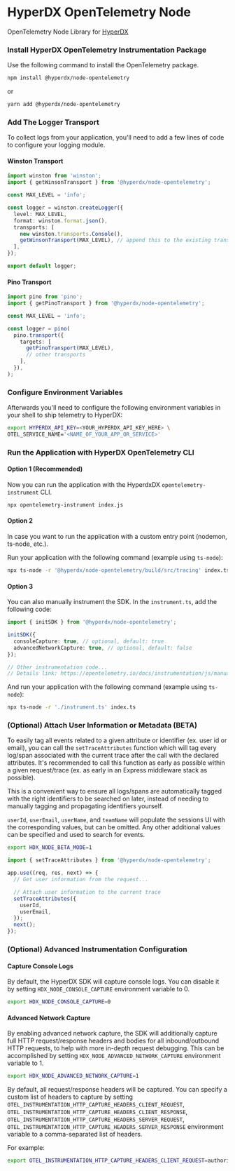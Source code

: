 # HyperDX OpenTelemetry Node

OpenTelemetry Node Library for [HyperDX](https://www.hyperdx.io/)

### Install HyperDX OpenTelemetry Instrumentation Package

Use the following command to install the OpenTelemetry package.

```sh
npm install @hyperdx/node-opentelemetry
```

or

```sh
yarn add @hyperdx/node-opentelemetry
```

### Add The Logger Transport

To collect logs from your application, you'll need to add a few lines of code to
configure your logging module.

#### Winston Transport

```ts
import winston from 'winston';
import { getWinsonTransport } from '@hyperdx/node-opentelemetry';

const MAX_LEVEL = 'info';

const logger = winston.createLogger({
  level: MAX_LEVEL,
  format: winston.format.json(),
  transports: [
    new winston.transports.Console(),
    getWinsonTransport(MAX_LEVEL), // append this to the existing transports
  ],
});

export default logger;
```

#### Pino Transport

```ts
import pino from 'pino';
import { getPinoTransport } from '@hyperdx/node-opentelemetry';

const MAX_LEVEL = 'info';

const logger = pino(
  pino.transport({
    targets: [
      getPinoTransport(MAX_LEVEL),
      // other transports
    ],
  }),
);
```

### Configure Environment Variables

Afterwards you'll need to configure the following environment variables in your
shell to ship telemetry to HyperDX:

```sh
export HYPERDX_API_KEY=<YOUR_HYPERDX_API_KEY_HERE> \
OTEL_SERVICE_NAME='<NAME_OF_YOUR_APP_OR_SERVICE>'
```

### Run the Application with HyperDX OpenTelemetry CLI

#### Option 1 (Recommended)

Now you can run the application with the HyperdxDX `opentelemetry-instrument`
CLI.

```sh
npx opentelemetry-instrument index.js
```

#### Option 2

In case you want to run the application with a custom entry point (nodemon,
ts-node, etc.).

Run your application with the following command (example using `ts-node`):

```sh
npx ts-node -r '@hyperdx/node-opentelemetry/build/src/tracing' index.ts
```

#### Option 3

You can also manually instrument the SDK. In the `instrument.ts`, add the following code:

```ts
import { initSDK } from '@hyperdx/node-opentelemetry';

initSDK({
  consoleCapture: true, // optional, default: true
  advancedNetworkCapture: true, // optional, default: false
});

// Other instrumentation code...
// Details link: https://opentelemetry.io/docs/instrumentation/js/manual/#manual-instrumentation-setup
```

And run your application with the following command (example using `ts-node`):

```sh
npx ts-node -r './instrument.ts' index.ts
```

### (Optional) Attach User Information or Metadata (BETA)

To easily tag all events related to a given attribute or identifier (ex. user id or email), you can call the `setTraceAttributes` function which will tag every log/span associated with the current trace after the call with the declared attributes. It's recommended to call this function as early as possible within a given request/trace (ex. as early in an Express middleware stack as possible).

This is a convenient way to ensure all logs/spans are automatically tagged with the right identifiers to be searched on later, instead of needing to manually tagging and propagating identifiers yourself.

`userId`, `userEmail`, `userName`, and `teamName` will populate the sessions UI with the corresponding values, but can be omitted. Any other additional values can be specified and used to search for events.

```sh
export HDX_NODE_BETA_MODE=1
```

```ts
import { setTraceAttributes } from '@hyperdx/node-opentelemetry';

app.use((req, res, next) => {
  // Get user information from the request...

  // Attach user information to the current trace
  setTraceAttributes({
    userId,
    userEmail,
  });
  next();
});
```

### (Optional) Advanced Instrumentation Configuration

#### Capture Console Logs

By default, the HyperDX SDK will capture console logs.
You can disable it by setting `HDX_NODE_CONSOLE_CAPTURE` environment variable to 0.

```sh
export HDX_NODE_CONSOLE_CAPTURE=0
```

#### Advanced Network Capture

By enabling advanced network capture, the SDK will additionally capture full HTTP request/response headers
and bodies for all inbound/outbound HTTP requests, to help with more in-depth request debugging.
This can be accomplished by setting `HDX_NODE_ADVANCED_NETWORK_CAPTURE` environment variable to 1.

```sh
export HDX_NODE_ADVANCED_NETWORK_CAPTURE=1
```

By default, all request/response headers will be captured. You can specify a custom list of headers to capture
by setting `OTEL_INSTRUMENTATION_HTTP_CAPTURE_HEADERS_CLIENT_REQUEST`,
`OTEL_INSTRUMENTATION_HTTP_CAPTURE_HEADERS_CLIENT_RESPONSE`,
`OTEL_INSTRUMENTATION_HTTP_CAPTURE_HEADERS_SERVER_REQUEST`,
`OTEL_INSTRUMENTATION_HTTP_CAPTURE_HEADERS_SERVER_RESPONSE`
environment variable to a comma-separated list of headers.

For example:

```sh
export OTEL_INSTRUMENTATION_HTTP_CAPTURE_HEADERS_CLIENT_REQUEST=authorization,accept
```
